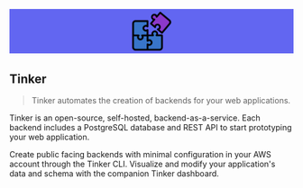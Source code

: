 ![logo](https://github.com/tinker-base/tinker-dashboard/blob/3134d64e41001ebe7704bb6ef6eddbbc2d77e8ef/src/images/SVG%20Vector%20Files/tinker_wide_bar.png)

## Tinker
> Tinker automates the creation of backends for your web applications.

Tinker is an open-source, self-hosted, backend-as-a-service. Each backend includes a PostgreSQL database and REST API to start prototyping your web application. 

Create public facing backends with minimal configuration in your AWS account through the Tinker CLI. Visualize and modify your application's data and schema with the companion Tinker dashboard.
